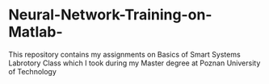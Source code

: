 # Neural-Network-Training-on-Matlab-
This repository contains my assignments on Basics of Smart Systems Labrotory Class which I took during my Master degree at Poznan University of Technology
